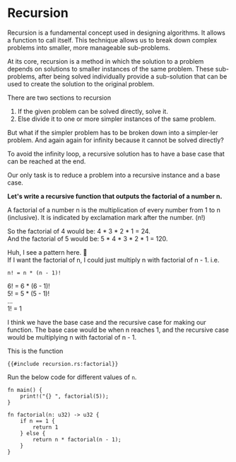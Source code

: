 # Recursion

Recursion is a fundamental concept used in designing algorithms. It allows a function to call itself. This technique allows us to break down complex problems into smaller, more manageable sub-problems.

At its core, recursion is a method in which the solution to a problem depends on solutions to smaller instances of the same problem. These sub-problems, after being solved individually provide a sub-solution that can be used to create the solution to the original problem.

There are two sections to recursion

1. If the given problem can be solved directly, solve it.
2. Else divide it to one or more simpler instances of the same problem.

But what if the simpler problem has to be broken down into a simpler-ler problem. And again again for infinity because it cannot be solved directly?

To avoid the infinity loop, a recursive solution has to have a base case that can be reached at the end.

Our only task is to reduce a problem into a recursive instance and a base case.

**Let's write a recursive function that outputs the factorial of a number n.**

A factorial of a number n is the multiplication of every number from 1 to n (inclusive). It is indicated by exclamation mark after the number. (n!)

So the factorial of 4 would be: 4 * 3 * 2 * 1 = 24.  <br/>
And the factorial of 5 would be: 5 * 4 * 3 * 2 * 1 = 120.

Huh, I see a pattern here. 🤔 <br/>
If I want the factorial of n, I could just multiply n with factorial of n - 1. i.e.

`n! = n * (n - 1)!`

6! = 6 * (6 - 1)! <br/>
5! = 5 * (5 - 1)! <br/>
... <br/>
1! = 1
<br/>

I think we have the base case and the recursive case for making our function. The base case would be when n reaches 1, and the recursive case would be multiplying n with factorial of n - 1.

This is the function

```rust,ignore
{{#include recursion.rs:factorial}}
```

Run the below code for different values of `n`.
```rust,editable
fn main() {
    print!("{} ", factorial(5));
}

fn factorial(n: u32) -> u32 {
    if n == 1 {
        return 1
    } else {
        return n * factorial(n - 1);
    }
}
```